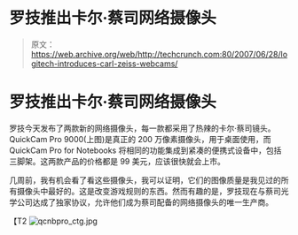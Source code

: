 # 罗技推出卡尔·蔡司网络摄像头

> 原文：<https://web.archive.org/web/http://techcrunch.com:80/2007/06/28/logitech-introduces-carl-zeiss-webcams/>

# 罗技推出卡尔·蔡司网络摄像头

罗技今天发布了两款新的网络摄像头，每一款都采用了热辣的卡尔·蔡司镜头。QuickCam Pro 9000(上图)是真正的 200 万像素摄像头，用于桌面使用，而 QuickCam Pro for Notebooks 将相同的功能集成到紧凑的便携式设备中，包括三脚架。这两款产品的价格都是 99 美元，应该很快就会上市。

几周前，我有机会看了看这些摄像头，我可以证明，它们的图像质量是我见过的所有摄像头中最好的。这是改变游戏规则的东西。然而有趣的是，罗技现在与蔡司光学公司达成了独家协议，允许他们成为蔡司配备的网络摄像头的唯一生产商。

【T2
![qcnbpro_ctg.jpg](img/a443826b5483b4e08c1f3aeb54f168cb.png)
